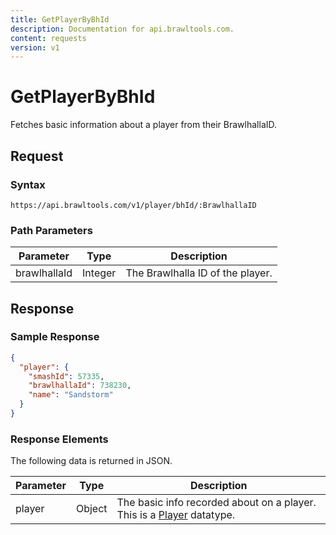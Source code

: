 ```yaml
---
title: GetPlayerByBhId
description: Documentation for api.brawltools.com.
content: requests
version: v1
---
```


# GetPlayerByBhId

Fetches basic information about a player from their BrawlhallaID.

## Request

### Syntax

```url
https://api.brawltools.com/v1/player/bhId/:BrawlhallaID
```

### Path Parameters

| Parameter    | Type    | Description                      |
| ------------ | ------- | -------------------------------- |
| brawlhallaId | Integer | The Brawlhalla ID of the player. |

## Response

### Sample Response

```json
{
  "player": {
    "smashId": 57335,
    "brawlhallaId": 738230,
    "name": "Sandstorm"
  }
}
```

### Response Elements

The following data is returned in JSON.

| Parameter | Type   | Description                                                  |
| --------- | ------ | ------------------------------------------------------------ |
| player    | Object | The basic info recorded about on a player. This is a <a href="../../../datatypes/player">Player</a> datatype. |

